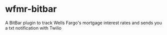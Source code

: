 # wfmr-bitbar
A BitBar plugin to track Wells Fargo's mortgage interest rates and sends you a txt notification with Twilio
